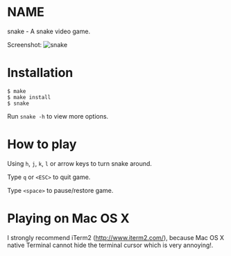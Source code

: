 NAME
====

snake - A snake video game.

Screenshot: ![snake](http://ww4.sinaimg.cn/large/6262af7ejw1e1qosyrj2aj.jpg)

Installation
============

    $ make
    $ make install
    $ snake

Run `snake -h` to view more options.

How to play
===========

Using `h`, `j`, `k`, `l` or arrow keys to turn snake around.

Type `q` or `<ESC>` to quit game.

Type `<space>` to pause/restore game.

Playing on Mac OS X
===================

I strongly recommend iTerm2 (<http://www.iterm2.com/>), because Mac OS X native Terminal cannot hide the terminal cursor which is very annoying!.
